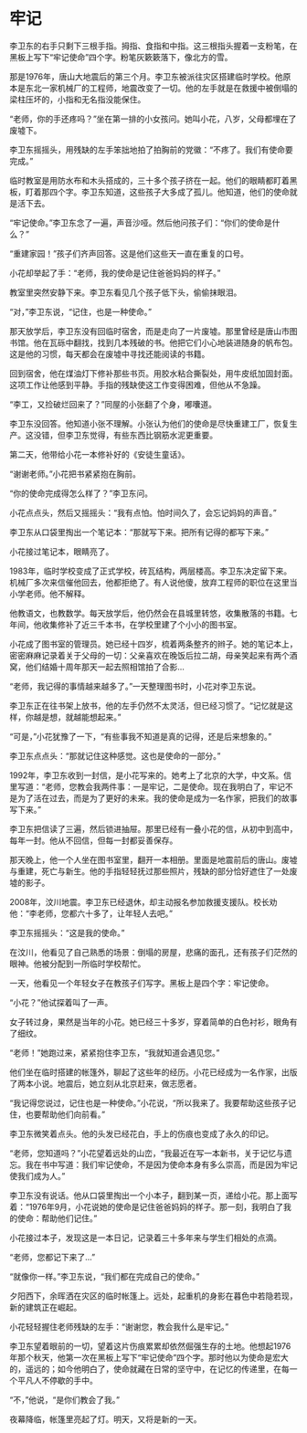 # 牢记

李卫东的右手只剩下三根手指。拇指、食指和中指。这三根指头握着一支粉笔，在黑板上写下“牢记使命”四个字。粉笔灰簌簌落下，像北方的雪。

那是1976年，唐山大地震后的第三个月。李卫东被派往灾区搭建临时学校。他原本是东北一家机械厂的工程师，地震改变了一切。他的左手就是在救援中被倒塌的梁柱压坏的，小指和无名指没能保住。

“老师，你的手还疼吗？”坐在第一排的小女孩问。她叫小花，八岁，父母都埋在了废墟下。

李卫东摇摇头，用残缺的左手笨拙地拍了拍胸前的党徽：“不疼了。我们有使命要完成。”

临时教室是用防水布和木头搭成的，三十多个孩子挤在一起。他们的眼睛都盯着黑板，盯着那四个字。李卫东知道，这些孩子大多成了孤儿。他知道，他们的使命就是活下去。

“牢记使命。”李卫东念了一遍，声音沙哑。然后他问孩子们：“你们的使命是什么？”

“重建家园！”孩子们齐声回答。这是他们这些天一直在重复的口号。

小花却举起了手：“老师，我的使命是记住爸爸妈妈的样子。”

教室里突然安静下来。李卫东看见几个孩子低下头，偷偷抹眼泪。

“对，”李卫东说，“记住，也是一种使命。”

那天放学后，李卫东没有回临时宿舍，而是走向了一片废墟。那里曾经是唐山市图书馆。他在瓦砾中翻找，找到几本残破的书。他把它们小心地装进随身的帆布包。这是他的习惯，每天都会在废墟中寻找还能阅读的书籍。

回到宿舍，他在煤油灯下修补那些书页。用胶水粘合撕裂处，用牛皮纸加固封面。这项工作让他感到平静。手指的残缺使这工作变得困难，但他从不急躁。

“李工，又捡破烂回来了？”同屋的小张翻了个身，嘟囔道。

李卫东没回答。他知道小张不理解。小张认为他们的使命是尽快重建工厂，恢复生产。这没错，但李卫东觉得，有些东西比钢筋水泥更重要。

第二天，他带给小花一本修补好的《安徒生童话》。

“谢谢老师。”小花把书紧紧抱在胸前。

“你的使命完成得怎么样了？”李卫东问。

小花点点头，然后又摇摇头：“我有点怕。怕时间久了，会忘记妈妈的声音。”

李卫东从口袋里掏出一个笔记本：“那就写下来。把所有记得的都写下来。”

小花接过笔记本，眼睛亮了。

1983年，临时学校变成了正式学校，砖瓦结构，两层楼高。李卫东决定留下来。机械厂多次来信催他回去，他都拒绝了。有人说他傻，放弃工程师的职位在这里当小学老师。他不解释。

他教语文，也教数学。每天放学后，他仍然会在县城里转悠，收集散落的书籍。七年间，他收集修补了近三千本书，在学校里建了个小小的图书室。

小花成了图书室的管理员。她已经十四岁，梳着两条整齐的辫子。她的笔记本上，密密麻麻记录着关于父母的一切：父亲喜欢在晚饭后拉二胡，母亲笑起来有两个酒窝，他们结婚十周年那天一起去照相馆拍了合影...

“老师，我记得的事情越来越多了。”一天整理图书时，小花对李卫东说。

李卫东正在往书架上放书，他的左手仍然不太灵活，但已经习惯了。“记忆就是这样，你越是想，就越能想起来。”

“可是，”小花犹豫了一下，“有些事我不知道是真的记得，还是后来想象的。”

李卫东点点头：“那就记住这种感觉。这也是使命的一部分。”

1992年，李卫东收到一封信，是小花写来的。她考上了北京的大学，中文系。信里写道：“老师，您教会我两件事：一是牢记，二是使命。现在我明白了，牢记不是为了活在过去，而是为了更好的未来。我的使命是成为一名作家，把我们的故事写下来。”

李卫东把信读了三遍，然后锁进抽屉。那里已经有一叠小花的信，从初中到高中，每年一封。他从不回信，但每一封都妥善保存。

那天晚上，他一个人坐在图书室里，翻开一本相册。里面是地震前后的唐山。废墟与重建，死亡与新生。他的手指轻轻抚过那些照片，残缺的部分恰好遮住了一处废墟的影子。

2008年，汶川地震。李卫东已经退休，却主动报名参加救援支援队。校长劝他：“李老师，您都六十多了，让年轻人去吧。”

李卫东摇摇头：“这是我的使命。”

在汶川，他看见了自己熟悉的场景：倒塌的房屋，悲痛的面孔，还有孩子们茫然的眼神。他被分配到一所临时学校帮忙。

一天，他看见一个年轻女子在教孩子们写字。黑板上是四个字：牢记使命。

“小花？”他试探着叫了一声。

女子转过身，果然是当年的小花。她已经三十多岁，穿着简单的白色衬衫，眼角有了细纹。

“老师！”她跑过来，紧紧抱住李卫东，“我就知道会遇见您。”

他们坐在临时搭建的帐篷外，聊起了这些年的经历。小花已经成为一名作家，出版了两本小说。地震后，她立刻从北京赶来，做志愿者。

“我记得您说过，记住也是一种使命。”小花说，“所以我来了。我要帮助这些孩子记住，也要帮助他们向前看。”

李卫东微笑着点头。他的头发已经花白，手上的伤痕也变成了永久的印记。

“老师，您知道吗？”小花望着远处的山峦，“我最近在写一本新书，关于记忆与遗忘。我在书中写道：我们牢记使命，不是因为使命本身有多么崇高，而是因为牢记使我们成为人。”

李卫东没有说话。他从口袋里掏出一个小本子，翻到某一页，递给小花。那上面写着：“1976年9月，小花说她的使命是记住爸爸妈妈的样子。那一刻，我明白了我的使命：帮助他们记住。”

小花接过本子，发现这是一本日记，记录着三十多年来与学生们相处的点滴。

“老师，您都记下来了...”

“就像你一样。”李卫东说，“我们都在完成自己的使命。”

夕阳西下，余晖洒在灾区的临时帐篷上。远处，起重机的身影在暮色中若隐若现，新的建筑正在崛起。

小花轻轻握住老师残缺的左手：“谢谢您，教会我什么是牢记。”

李卫东望着眼前的一切，望着这片伤痕累累却依然倔强生存的土地。他想起1976年那个秋天，他第一次在黑板上写下“牢记使命”四个字。那时他以为使命是宏大的，遥远的；如今他明白了，使命就藏在日常的坚守中，在记忆的传递里，在每一个平凡人不停歇的手中。

“不，”他说，“是你们教会了我。”

夜幕降临，帐篷里亮起了灯。明天，又将是新的一天。